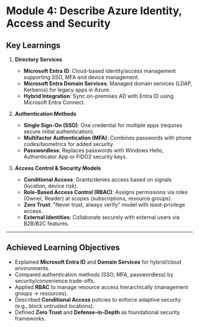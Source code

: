 # Module 4: Describe Azure Identity, Access and Security

## Key Learnings  
1. **Directory Services**  
   - **Microsoft Entra ID**: Cloud-based identity/access management supporting SSO, MFA and device management.  
   - **Microsoft Entra Domain Services**: Managed domain services (LDAP, Kerberos) for legacy apps in Azure.  
   - **Hybrid Integration**: Sync on-premises AD with Entra ID using Microsoft Entra Connect.  

2. **Authentication Methods**  
   - **Single Sign-On (SSO)**: One credential for multiple apps (requires secure initial authentication).  
   - **Multifactor Authentication (MFA)**: Combines passwords with phone codes/biometrics for added security.  
   - **Passwordless**: Replaces passwords with Windows Hello, Authenticator App or FIDO2 security keys.  

3. **Access Control & Security Models**  
   - **Conditional Access**: Grants/denies access based on signals (location, device risk).  
   - **Role-Based Access Control (RBAC)**: Assigns permissions via roles (Owner, Reader) at scopes (subscriptions, resource groups).  
   - **Zero Trust**: "Never trust, always verify" model with least-privilege access.  
   - **External Identities**: Collaborate securely with external users via B2B/B2C features.  

---

## Achieved Learning Objectives  
- Explained **Microsoft Entra ID** and **Domain Services** for hybrid/cloud environments.  
- Compared authentication methods (SSO, MFA, passwordless) by security/convenience trade-offs.  
- Applied **RBAC** to manage resource access hierarchically (management groups → resources).  
- Described **Conditional Access** policies to enforce adaptive security (e.g., block untrusted locations).  
- Defined **Zero Trust** and **Defense-in-Depth** as foundational security frameworks.

